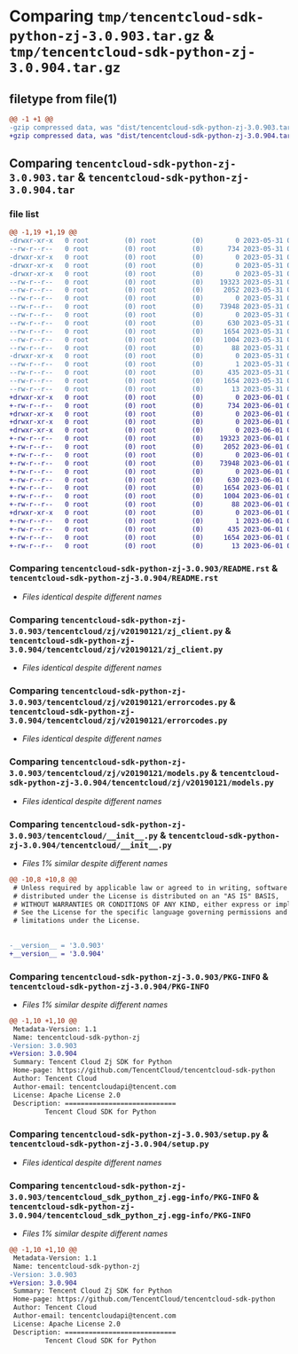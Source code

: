 # Comparing `tmp/tencentcloud-sdk-python-zj-3.0.903.tar.gz` & `tmp/tencentcloud-sdk-python-zj-3.0.904.tar.gz`

## filetype from file(1)

```diff
@@ -1 +1 @@
-gzip compressed data, was "dist/tencentcloud-sdk-python-zj-3.0.903.tar", last modified: Wed May 31 02:26:53 2023, max compression
+gzip compressed data, was "dist/tencentcloud-sdk-python-zj-3.0.904.tar", last modified: Thu Jun  1 02:51:57 2023, max compression
```

## Comparing `tencentcloud-sdk-python-zj-3.0.903.tar` & `tencentcloud-sdk-python-zj-3.0.904.tar`

### file list

```diff
@@ -1,19 +1,19 @@
-drwxr-xr-x   0 root         (0) root         (0)        0 2023-05-31 02:26:53.000000 tencentcloud-sdk-python-zj-3.0.903/
--rw-r--r--   0 root         (0) root         (0)      734 2023-05-31 02:26:53.000000 tencentcloud-sdk-python-zj-3.0.903/README.rst
-drwxr-xr-x   0 root         (0) root         (0)        0 2023-05-31 02:26:53.000000 tencentcloud-sdk-python-zj-3.0.903/tencentcloud/
-drwxr-xr-x   0 root         (0) root         (0)        0 2023-05-31 02:26:53.000000 tencentcloud-sdk-python-zj-3.0.903/tencentcloud/zj/
-drwxr-xr-x   0 root         (0) root         (0)        0 2023-05-31 02:26:53.000000 tencentcloud-sdk-python-zj-3.0.903/tencentcloud/zj/v20190121/
--rw-r--r--   0 root         (0) root         (0)    19323 2023-05-31 02:26:53.000000 tencentcloud-sdk-python-zj-3.0.903/tencentcloud/zj/v20190121/zj_client.py
--rw-r--r--   0 root         (0) root         (0)     2052 2023-05-31 02:26:53.000000 tencentcloud-sdk-python-zj-3.0.903/tencentcloud/zj/v20190121/errorcodes.py
--rw-r--r--   0 root         (0) root         (0)        0 2023-05-31 02:26:53.000000 tencentcloud-sdk-python-zj-3.0.903/tencentcloud/zj/v20190121/__init__.py
--rw-r--r--   0 root         (0) root         (0)    73948 2023-05-31 02:26:53.000000 tencentcloud-sdk-python-zj-3.0.903/tencentcloud/zj/v20190121/models.py
--rw-r--r--   0 root         (0) root         (0)        0 2023-05-31 02:26:53.000000 tencentcloud-sdk-python-zj-3.0.903/tencentcloud/zj/__init__.py
--rw-r--r--   0 root         (0) root         (0)      630 2023-05-31 02:26:53.000000 tencentcloud-sdk-python-zj-3.0.903/tencentcloud/__init__.py
--rw-r--r--   0 root         (0) root         (0)     1654 2023-05-31 02:26:53.000000 tencentcloud-sdk-python-zj-3.0.903/PKG-INFO
--rw-r--r--   0 root         (0) root         (0)     1004 2023-05-31 02:26:53.000000 tencentcloud-sdk-python-zj-3.0.903/setup.py
--rw-r--r--   0 root         (0) root         (0)       88 2023-05-31 02:26:53.000000 tencentcloud-sdk-python-zj-3.0.903/setup.cfg
-drwxr-xr-x   0 root         (0) root         (0)        0 2023-05-31 02:26:53.000000 tencentcloud-sdk-python-zj-3.0.903/tencentcloud_sdk_python_zj.egg-info/
--rw-r--r--   0 root         (0) root         (0)        1 2023-05-31 02:26:53.000000 tencentcloud-sdk-python-zj-3.0.903/tencentcloud_sdk_python_zj.egg-info/dependency_links.txt
--rw-r--r--   0 root         (0) root         (0)      435 2023-05-31 02:26:53.000000 tencentcloud-sdk-python-zj-3.0.903/tencentcloud_sdk_python_zj.egg-info/SOURCES.txt
--rw-r--r--   0 root         (0) root         (0)     1654 2023-05-31 02:26:53.000000 tencentcloud-sdk-python-zj-3.0.903/tencentcloud_sdk_python_zj.egg-info/PKG-INFO
--rw-r--r--   0 root         (0) root         (0)       13 2023-05-31 02:26:53.000000 tencentcloud-sdk-python-zj-3.0.903/tencentcloud_sdk_python_zj.egg-info/top_level.txt
+drwxr-xr-x   0 root         (0) root         (0)        0 2023-06-01 02:51:57.000000 tencentcloud-sdk-python-zj-3.0.904/
+-rw-r--r--   0 root         (0) root         (0)      734 2023-06-01 02:51:57.000000 tencentcloud-sdk-python-zj-3.0.904/README.rst
+drwxr-xr-x   0 root         (0) root         (0)        0 2023-06-01 02:51:57.000000 tencentcloud-sdk-python-zj-3.0.904/tencentcloud/
+drwxr-xr-x   0 root         (0) root         (0)        0 2023-06-01 02:51:57.000000 tencentcloud-sdk-python-zj-3.0.904/tencentcloud/zj/
+drwxr-xr-x   0 root         (0) root         (0)        0 2023-06-01 02:51:57.000000 tencentcloud-sdk-python-zj-3.0.904/tencentcloud/zj/v20190121/
+-rw-r--r--   0 root         (0) root         (0)    19323 2023-06-01 02:51:57.000000 tencentcloud-sdk-python-zj-3.0.904/tencentcloud/zj/v20190121/zj_client.py
+-rw-r--r--   0 root         (0) root         (0)     2052 2023-06-01 02:51:57.000000 tencentcloud-sdk-python-zj-3.0.904/tencentcloud/zj/v20190121/errorcodes.py
+-rw-r--r--   0 root         (0) root         (0)        0 2023-06-01 02:51:57.000000 tencentcloud-sdk-python-zj-3.0.904/tencentcloud/zj/v20190121/__init__.py
+-rw-r--r--   0 root         (0) root         (0)    73948 2023-06-01 02:51:57.000000 tencentcloud-sdk-python-zj-3.0.904/tencentcloud/zj/v20190121/models.py
+-rw-r--r--   0 root         (0) root         (0)        0 2023-06-01 02:51:57.000000 tencentcloud-sdk-python-zj-3.0.904/tencentcloud/zj/__init__.py
+-rw-r--r--   0 root         (0) root         (0)      630 2023-06-01 02:51:57.000000 tencentcloud-sdk-python-zj-3.0.904/tencentcloud/__init__.py
+-rw-r--r--   0 root         (0) root         (0)     1654 2023-06-01 02:51:57.000000 tencentcloud-sdk-python-zj-3.0.904/PKG-INFO
+-rw-r--r--   0 root         (0) root         (0)     1004 2023-06-01 02:51:57.000000 tencentcloud-sdk-python-zj-3.0.904/setup.py
+-rw-r--r--   0 root         (0) root         (0)       88 2023-06-01 02:51:57.000000 tencentcloud-sdk-python-zj-3.0.904/setup.cfg
+drwxr-xr-x   0 root         (0) root         (0)        0 2023-06-01 02:51:57.000000 tencentcloud-sdk-python-zj-3.0.904/tencentcloud_sdk_python_zj.egg-info/
+-rw-r--r--   0 root         (0) root         (0)        1 2023-06-01 02:51:57.000000 tencentcloud-sdk-python-zj-3.0.904/tencentcloud_sdk_python_zj.egg-info/dependency_links.txt
+-rw-r--r--   0 root         (0) root         (0)      435 2023-06-01 02:51:57.000000 tencentcloud-sdk-python-zj-3.0.904/tencentcloud_sdk_python_zj.egg-info/SOURCES.txt
+-rw-r--r--   0 root         (0) root         (0)     1654 2023-06-01 02:51:57.000000 tencentcloud-sdk-python-zj-3.0.904/tencentcloud_sdk_python_zj.egg-info/PKG-INFO
+-rw-r--r--   0 root         (0) root         (0)       13 2023-06-01 02:51:57.000000 tencentcloud-sdk-python-zj-3.0.904/tencentcloud_sdk_python_zj.egg-info/top_level.txt
```

### Comparing `tencentcloud-sdk-python-zj-3.0.903/README.rst` & `tencentcloud-sdk-python-zj-3.0.904/README.rst`

 * *Files identical despite different names*

### Comparing `tencentcloud-sdk-python-zj-3.0.903/tencentcloud/zj/v20190121/zj_client.py` & `tencentcloud-sdk-python-zj-3.0.904/tencentcloud/zj/v20190121/zj_client.py`

 * *Files identical despite different names*

### Comparing `tencentcloud-sdk-python-zj-3.0.903/tencentcloud/zj/v20190121/errorcodes.py` & `tencentcloud-sdk-python-zj-3.0.904/tencentcloud/zj/v20190121/errorcodes.py`

 * *Files identical despite different names*

### Comparing `tencentcloud-sdk-python-zj-3.0.903/tencentcloud/zj/v20190121/models.py` & `tencentcloud-sdk-python-zj-3.0.904/tencentcloud/zj/v20190121/models.py`

 * *Files identical despite different names*

### Comparing `tencentcloud-sdk-python-zj-3.0.903/tencentcloud/__init__.py` & `tencentcloud-sdk-python-zj-3.0.904/tencentcloud/__init__.py`

 * *Files 1% similar despite different names*

```diff
@@ -10,8 +10,8 @@
 # Unless required by applicable law or agreed to in writing, software
 # distributed under the License is distributed on an "AS IS" BASIS,
 # WITHOUT WARRANTIES OR CONDITIONS OF ANY KIND, either express or implied.
 # See the License for the specific language governing permissions and
 # limitations under the License.
 
 
-__version__ = '3.0.903'
+__version__ = '3.0.904'
```

### Comparing `tencentcloud-sdk-python-zj-3.0.903/PKG-INFO` & `tencentcloud-sdk-python-zj-3.0.904/PKG-INFO`

 * *Files 1% similar despite different names*

```diff
@@ -1,10 +1,10 @@
 Metadata-Version: 1.1
 Name: tencentcloud-sdk-python-zj
-Version: 3.0.903
+Version: 3.0.904
 Summary: Tencent Cloud Zj SDK for Python
 Home-page: https://github.com/TencentCloud/tencentcloud-sdk-python
 Author: Tencent Cloud
 Author-email: tencentcloudapi@tencent.com
 License: Apache License 2.0
 Description: ============================
         Tencent Cloud SDK for Python
```

### Comparing `tencentcloud-sdk-python-zj-3.0.903/setup.py` & `tencentcloud-sdk-python-zj-3.0.904/setup.py`

 * *Files identical despite different names*

### Comparing `tencentcloud-sdk-python-zj-3.0.903/tencentcloud_sdk_python_zj.egg-info/PKG-INFO` & `tencentcloud-sdk-python-zj-3.0.904/tencentcloud_sdk_python_zj.egg-info/PKG-INFO`

 * *Files 1% similar despite different names*

```diff
@@ -1,10 +1,10 @@
 Metadata-Version: 1.1
 Name: tencentcloud-sdk-python-zj
-Version: 3.0.903
+Version: 3.0.904
 Summary: Tencent Cloud Zj SDK for Python
 Home-page: https://github.com/TencentCloud/tencentcloud-sdk-python
 Author: Tencent Cloud
 Author-email: tencentcloudapi@tencent.com
 License: Apache License 2.0
 Description: ============================
         Tencent Cloud SDK for Python
```

